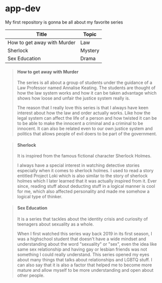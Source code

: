 # app-dev
My first repository is gonna be all about my favorite series

| Title | Topic |
| ----- | ----- |
| How to get away with Murder | Law |
| Sherlock | Mystery |
| Sex Education | Drama |

> #### How to get away with Murder
> The series is all about a group of students under the guidance of a Law Professor named Annalise Keating. The students are thought of how the law system works and how it can be taken advantage which shows how loose and unfair the justice system really is.
> 
> The reason that I really love this series is that I always have keen interest about how the law and order actually works. Like how the legal system can affect the life of a person and how twisted it can be to be able to make the innocent a criminal and a criminal to be innocent. It can also be related even to our own justice system and politics that allows people of evil doers to be part of the government.

> #### Sherlock
> It is inspired from the famous fictional character Sherlock Holmes.
>
> I always have a special interest in watching detective stories especially when it comes to sherlock holmes. I used to read a story entitled Project Loki which is also similar to the story of sherlock holmes which I later learned that it was actually inspired from it. Ever since, reading stuff about deducting stuff in a logical manner is cool for me, which also affected personality and made me somehow a logical type of thinker.

> #### Sex Education
> It is a series that tackles about the identity crisis and curiosity of teenagers about sexuality as a whole.
>
> When I first watched this series way back 2019 in its first season, I was a highschool student that doesn't have a wide mindset and understanding about the word "sexuality" or "sex", even the idea like same sex relationship and having gay or lesbian friends was not something I could really understand. This series opened my eyes about many things that talks about relationships and LGBTQ stuff. I can also say that it is also a factor that helped me to become more mature and allow myself to be more understanding and open about other people.




